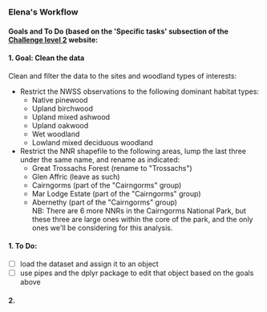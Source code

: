 ### Elena's Workflow  

#### Goals and To Do (based on the 'Specific tasks' subsection of the [Challenge level 2](https://ourcodingclub.github.io/DL/challenge2.html) website:  
#### 1. Goal: Clean the data  
Clean and filter the data to the sites and woodland types of interests:  
- Restrict the NWSS observations to the following dominant habitat types:  
    - Native pinewood  
    - Upland birchwood  
    - Upland mixed ashwood  
    - Upland oakwood  
    - Wet woodland  
    - Lowland mixed deciduous woodland  
- Restrict the NNR shapefile to the following areas, lump the last three under the same name, and rename as indicated:  
    - Great Trossachs Forest (rename to "Trossachs")  
    - Glen Affric (leave as such)  
    - Cairngorms (part of the "Cairngorms" group)  
    - Mar Lodge Estate (part of the "Cairngorms" group)  
    - Abernethy (part of the "Cairngorms" group)  
NB: There are 6 more NNRs in the Cairngorms National Park, but these three are large ones within the core of the park, and the only ones we'll be considering for this analysis.
#### 1. To Do:   
- [ ] load the dataset and assign it to an object   
- [ ] use pipes and the dplyr package to edit that object based on the goals above   
#### 2. 
